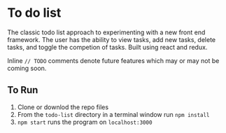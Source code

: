 # To do list

The classic todo list approach to experimenting with a new front end framework. The user has the ability to view tasks, add new tasks, delete tasks, and toggle the competion of tasks. Built using react and redux.

Inline `// TODO` comments denote future features which may or may not be coming soon.

## To Run
1. Clone or downlod the repo files
2. From the `todo-list` directory in a terminal window run `npm install`
3. `npm start` runs the program on `localhost:3000`